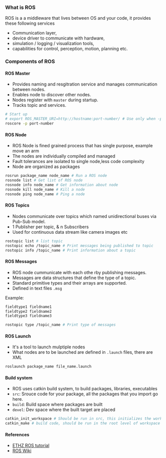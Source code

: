 ### What is ROS
ROS is a a middleware that lives between OS and your code, it provides these following services
* Communication layer, 
* device driver to communicate with hardware, 
* simulation / logging / visualization tools, 
* capabilities for control, perception, motion, planning etc.

### Components of ROS

#### ROS Master
* Provides naming and resgitration service and manages communication between nodes.
* Enables node to discover other nodes.
* Nodes register with `master` during startup.
* Tracks topic and services.

```sh
# Start up
# export ROS_MASTER_URI=http://hostname:port-number/ # Use only when -p is added
roscore -p port-number
```

#### ROS Node
* ROS Node is fined grained process that has single purpose, example move an arm
* The nodes are individually compiled and managed 
* Fault tolerances are isolated to single node,less code complexity
* Node are organized as packages

```sh
rosrun package_name node_name # Run a ROS node
rosnode list # Get list of ROS node
rosnode info node_name # Get information about node
rosnode kill node_name # Kill a node
rosnode ping node_name # Ping a node
```

#### ROS Topics
* Nodes communicate over topics which named unidirectional buses via Pub-Sub model.
* 1 Publisher per topic, & n Subscribers
* Used for continuous data stream like camera images etc
 
```sh
rostopic list # list topic
rostopic echo /topic_name # Print messages being published to topic
rostopic info /topic_name # Print information about a topic
```

#### ROS Messages
* ROS node cummunicate with each othe rby publishing messages.
* Messages are data structures that define the type of a topic.
* Standard primitive types and their arrays are supported.
* Defined in text files `.msg`

Example:
```sh
fieldtype1 fieldname1
fieldtype2 fieldname2
fieldtype3 fieldname3
```

```sh
rostopic type /topic_name # Print type of messages
```

#### ROS Launch
* It's a tool to launch mulptiple nodes
* What nodes are to be launched are defined in `.launch` files, there are XML

```sh
roslaunch package_name file_name.launch
```

#### Build system
* ROS uses catkin build system, to build packages, libraries, executables
* `src`: Srouce code for your package, all the packages that you import go here.
* `build`: Build space where packages are built
* `devel`: Dev space where the built target are placed

```sh
catkin_init_workspace # Should be run in src, this initializes the workspace
catkin_make # build code, should be run in the root level of workspace
```


#### References
* [ETHZ ROS tutorial](https://www.ethz.ch/content/dam/ethz/special-interest/mavt/robotics-n-intelligent-systems/rsl-dam/ROS2017/lecture1.pdf)
* [ROS Wiki](http://wiki.ros.org/)

